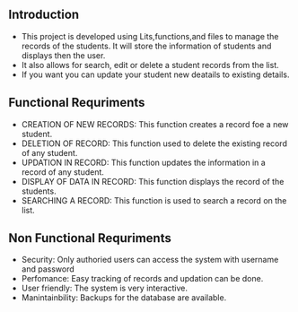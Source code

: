 ## Introduction
 * This project is developed using Lits,functions,and files to manage the records of the students. It will store the information of students and displays then the user.
 * It also allows for search, edit or delete a student records from the list.
 * If you want you can update your student new deatails to existing details.
 
 ## Functional Requriments
   * CREATION OF NEW RECORDS: This function creates a record foe a new student.
   * DELETION OF RECORD: This function used to delete the existing record of any student.
   * UPDATION IN RECORD: This function updates the information in a record of any student.
   * DISPLAY OF DATA IN RECORD: This function displays the record of the students.
   * SEARCHING A RECORD: This function is used to search a record on the list.


## Non Functional Requriments
  * Security: Only authoried users can access the system with username and password
  * Perfomance: Easy tracking of records and updation can be done.
  * User friendly: The system is very interactive.
  * Manintainbility: Backups for the database are available.



